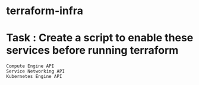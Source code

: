 # terraform-infra

# Task : Create a script to enable these services before running terraform
    Compute Engine API
    Service Networking API
    Kubernetes Engine API
